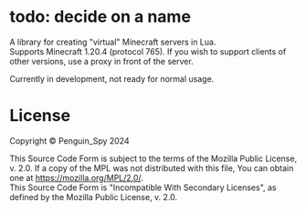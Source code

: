 # todo: decide on a name
A library for creating "virtual" Minecraft servers in Lua.  
Supports Minecraft 1.20.4 (protocol 765). If you wish to support clients of other versions, use a proxy in front of the server.

Currently in development, not ready for normal usage.

# License
Copyright © Penguin_Spy 2024  

This Source Code Form is subject to the terms of the Mozilla Public
License, v. 2.0. If a copy of the MPL was not distributed with this
file, You can obtain one at https://mozilla.org/MPL/2.0/.  
This Source Code Form is "Incompatible With Secondary Licenses", as
defined by the Mozilla Public License, v. 2.0.
